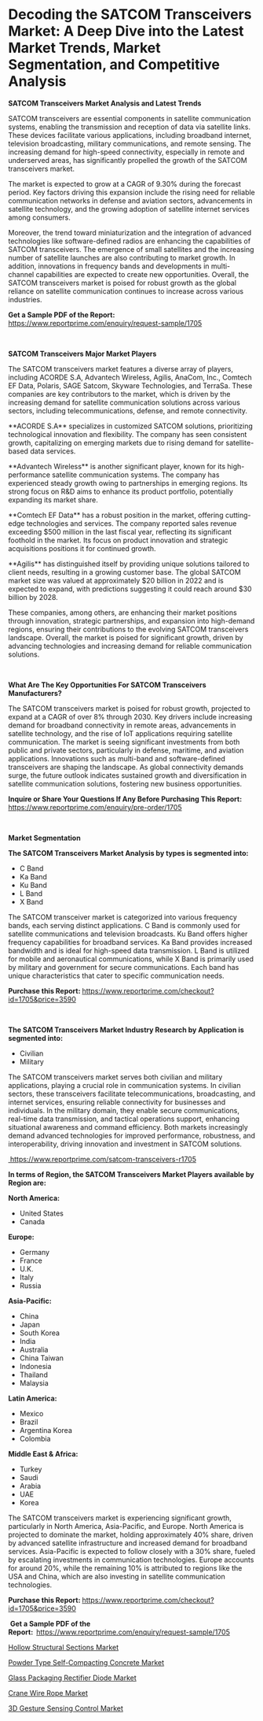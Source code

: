 <p><h1>Decoding the SATCOM Transceivers Market: A Deep Dive into the Latest Market Trends, Market Segmentation, and Competitive Analysis</h1></p><p><strong>SATCOM Transceivers Market Analysis and Latest Trends</strong></p>
<p><p>SATCOM transceivers are essential components in satellite communication systems, enabling the transmission and reception of data via satellite links. These devices facilitate various applications, including broadband internet, television broadcasting, military communications, and remote sensing. The increasing demand for high-speed connectivity, especially in remote and underserved areas, has significantly propelled the growth of the SATCOM transceivers market.</p><p>The market is expected to grow at a CAGR of 9.30% during the forecast period. Key factors driving this expansion include the rising need for reliable communication networks in defense and aviation sectors, advancements in satellite technology, and the growing adoption of satellite internet services among consumers. </p><p>Moreover, the trend toward miniaturization and the integration of advanced technologies like software-defined radios are enhancing the capabilities of SATCOM transceivers. The emergence of small satellites and the increasing number of satellite launches are also contributing to market growth. In addition, innovations in frequency bands and developments in multi-channel capabilities are expected to create new opportunities. Overall, the SATCOM transceivers market is poised for robust growth as the global reliance on satellite communication continues to increase across various industries.</p></p>
<p><strong>Get a Sample PDF of the Report:&nbsp;</strong> <a href="https://www.reportprime.com/enquiry/request-sample/1705">https://www.reportprime.com/enquiry/request-sample/1705</a></p>
<p>&nbsp;</p>
<p><strong>SATCOM Transceivers Major Market Players</strong></p>
<p><p>The SATCOM transceivers market features a diverse array of players, including ACORDE S.A, Advantech Wireless, Agilis, AnaCom, Inc., Comtech EF Data, Polaris, SAGE Satcom, Skyware Technologies, and TerraSa. These companies are key contributors to the market, which is driven by the increasing demand for satellite communication solutions across various sectors, including telecommunications, defense, and remote connectivity.</p><p>**ACORDE S.A** specializes in customized SATCOM solutions, prioritizing technological innovation and flexibility. The company has seen consistent growth, capitalizing on emerging markets due to rising demand for satellite-based data services. </p><p>**Advantech Wireless** is another significant player, known for its high-performance satellite communication systems. The company has experienced steady growth owing to partnerships in emerging regions. Its strong focus on R&D aims to enhance its product portfolio, potentially expanding its market share.</p><p>**Comtech EF Data** has a robust position in the market, offering cutting-edge technologies and services. The company reported sales revenue exceeding $500 million in the last fiscal year, reflecting its significant foothold in the market. Its focus on product innovation and strategic acquisitions positions it for continued growth.</p><p>**Agilis** has distinguished itself by providing unique solutions tailored to client needs, resulting in a growing customer base. The global SATCOM market size was valued at approximately $20 billion in 2022 and is expected to expand, with predictions suggesting it could reach around $30 billion by 2028. </p><p>These companies, among others, are enhancing their market positions through innovation, strategic partnerships, and expansion into high-demand regions, ensuring their contributions to the evolving SATCOM transceivers landscape. Overall, the market is poised for significant growth, driven by advancing technologies and increasing demand for reliable communication solutions.</p></p>
<p>&nbsp;</p>
<p><strong>What Are The Key Opportunities For SATCOM Transceivers Manufacturers?</strong></p>
<p><p>The SATCOM transceivers market is poised for robust growth, projected to expand at a CAGR of over 8% through 2030. Key drivers include increasing demand for broadband connectivity in remote areas, advancements in satellite technology, and the rise of IoT applications requiring satellite communication. The market is seeing significant investments from both public and private sectors, particularly in defense, maritime, and aviation applications. Innovations such as multi-band and software-defined transceivers are shaping the landscape. As global connectivity demands surge, the future outlook indicates sustained growth and diversification in satellite communication solutions, fostering new business opportunities.</p></p>
<p><strong>Inquire or Share Your Questions If Any Before Purchasing This Report:</strong> <a href="https://www.reportprime.com/enquiry/pre-order/1705">https://www.reportprime.com/enquiry/pre-order/1705</a></p>
<p>&nbsp;</p>
<p><strong>Market Segmentation</strong></p>
<p><strong>The SATCOM Transceivers Market Analysis by types is segmented into:</strong></p>
<p><ul><li>C Band</li><li>Ka Band</li><li>Ku Band</li><li>L Band</li><li>X Band</li></ul></p>
<p><p>The SATCOM transceiver market is categorized into various frequency bands, each serving distinct applications. C Band is commonly used for satellite communications and television broadcasts. Ku Band offers higher frequency capabilities for broadband services. Ka Band provides increased bandwidth and is ideal for high-speed data transmission. L Band is utilized for mobile and aeronautical communications, while X Band is primarily used by military and government for secure communications. Each band has unique characteristics that cater to specific communication needs.</p></p>
<p><strong>Purchase this Report:&nbsp;</strong><a href="https://www.reportprime.com/checkout?id=1705&price=3590">https://www.reportprime.com/checkout?id=1705&price=3590</a></p>
<p>&nbsp;</p>
<p><strong>The SATCOM Transceivers Market Industry Research by Application is segmented into:</strong></p>
<p><ul><li>Civilian</li><li>Military</li></ul></p>
<p><p>The SATCOM transceivers market serves both civilian and military applications, playing a crucial role in communication systems. In civilian sectors, these transceivers facilitate telecommunications, broadcasting, and internet services, ensuring reliable connectivity for businesses and individuals. In the military domain, they enable secure communications, real-time data transmission, and tactical operations support, enhancing situational awareness and command efficiency. Both markets increasingly demand advanced technologies for improved performance, robustness, and interoperability, driving innovation and investment in SATCOM solutions.</p></p>
<p><a href="https://www.reportprime.com/satcom-transceivers-r1705">&nbsp;https://www.reportprime.com/satcom-transceivers-r1705</a></p>
<p><strong>In terms of Region, the SATCOM Transceivers Market Players available by Region are:</strong></p>
<p>
    <p> <strong> North America: </strong>
        <ul>
            <li>United States</li>
            <li>Canada</li>
        </ul>
        </p> 
    <p> <strong> Europe: </strong>
        <ul>
            <li>Germany</li>
            <li>France</li>
            <li>U.K.</li>
            <li>Italy</li>
            <li>Russia</li>
        </ul>
        </p> 
    <p> <strong> Asia-Pacific: </strong>
        <ul>
            <li>China</li>
            <li>Japan</li>
            <li>South Korea</li>
            <li>India</li>
            <li>Australia</li>
            <li>China Taiwan</li>
            <li>Indonesia</li>
            <li>Thailand</li>
            <li>Malaysia</li>
        </ul>
        </p> 
    <p> <strong> Latin America: </strong>
        <ul>
            <li>Mexico</li>
            <li>Brazil</li>
            <li>Argentina Korea</li>
            <li>Colombia</li>
        </ul>
        </p> 
    <p> <strong> Middle East & Africa: </strong>
        <ul>
            <li>Turkey</li>
            <li>Saudi</li>
            <li>Arabia</li>
            <li>UAE</li>
            <li>Korea</li>
        </ul>
    </p>
    </p>
<p><p>The SATCOM transceivers market is experiencing significant growth, particularly in North America, Asia-Pacific, and Europe. North America is projected to dominate the market, holding approximately 40% share, driven by advanced satellite infrastructure and increased demand for broadband services. Asia-Pacific is expected to follow closely with a 30% share, fueled by escalating investments in communication technologies. Europe accounts for around 20%, while the remaining 10% is attributed to regions like the USA and China, which are also investing in satellite communication technologies.</p></p>
<p><strong>Purchase this Report: </strong><a href="https://www.reportprime.com/checkout?id=1705&price=3590">https://www.reportprime.com/checkout?id=1705&price=3590</a></p>
<p>&nbsp;<strong>Get a Sample PDF of the Report:&nbsp;&nbsp;</strong><a href="https://www.reportprime.com/enquiry/request-sample/1705">https://www.reportprime.com/enquiry/request-sample/1705</a></p>
<p><strong></strong></p>
<p><p><a href="https://www.linkedin.com/pulse/hollow-structural-sections-industry-sector-new-technologies-ufl7f?trackingId=VAoEmKdnSnes8og7hXil%2Fw%3D%3D">Hollow Structural Sections Market</a></p><p><a href="https://issuu.com/reportprime-2/docs/powder-type-self-compacting-concret_66678eed5d94d7">Powder Type Self-Compacting Concrete Market</a></p><p><a href="https://medium.com/@sylviajacksonb5/future-of-glass-packaging-rectifier-diode-market-global-market-forecast-and-market-trends-63f86b152e5b">Glass Packaging Rectifier Diode Market</a></p><p><a href="https://www.linkedin.com/pulse/pioneering-growth-analyzing-global-crane-wire-rope-market-dynamics-fexqf?trackingId=6y6GkxTaQOWxneWpNbKxrA%3D%3D">Crane Wire Rope Market</a></p><p><a href="https://medium.com/@sylviajacksonb5/future-ready-strategic-insights-into-the-global-3d-gesture-sensing-control-market-2024-2031-ed9a49efe547">3D Gesture Sensing Control Market</a></p></p>
